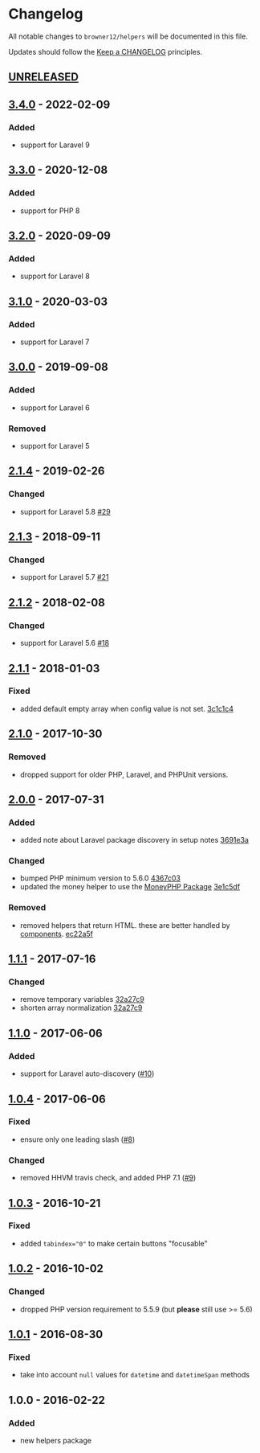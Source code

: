 # Changelog

All notable changes to `browner12/helpers` will be documented in this file.

Updates should follow the [Keep a CHANGELOG](http://keepachangelog.com/) principles.

## [UNRELEASED]

## [3.4.0] - 2022-02-09

### Added
- support for Laravel 9

## [3.3.0] - 2020-12-08

### Added
- support for PHP 8

## [3.2.0] - 2020-09-09

### Added
- support for Laravel 8

## [3.1.0] - 2020-03-03

### Added
- support for Laravel 7

## [3.0.0] - 2019-09-08

### Added
- support for Laravel 6

### Removed
- support for Laravel 5

## [2.1.4] - 2019-02-26

### Changed
- support for Laravel 5.8 [#29](https://github.com/browner12/helpers/pull/29)

## [2.1.3] - 2018-09-11

### Changed
- support for Laravel 5.7 [#21](https://github.com/browner12/helpers/pull/21)

## [2.1.2] - 2018-02-08

### Changed
- support for Laravel 5.6 [#18](https://github.com/browner12/helpers/pull/18)

## [2.1.1] - 2018-01-03

### Fixed
- added default empty array when config value is not set. [3c1c1c4](https://github.com/browner12/helpers/commit/3c1c1c449ac3325d78878cd80a69a69faf997b6a)

## [2.1.0] - 2017-10-30

### Removed
- dropped support for older PHP, Laravel, and PHPUnit versions. 

## [2.0.0] - 2017-07-31

### Added
- added note about Laravel package discovery in setup notes [3691e3a](https://github.com/browner12/helpers/commit/3691e3a681bfba2ceb32fff037d126d41f8661dc)

### Changed
- bumped PHP minimum version to 5.6.0 [4367c03](https://github.com/browner12/helpers/commit/4367c03fd068241ace3b575ef605501a4676aa6b)
- updated the money helper to use the [MoneyPHP Package](https://github.com/moneyphp/money) [3e1c5df](https://github.com/browner12/helpers/commit/3e1c5dfa2b9810769c85d60d9c7e561fc7a7a6de)

### Removed
- removed helpers that return HTML. these are better handled by [components](https://laravel.com/docs/5.4/blade#components-and-slots). [ec22a5f](https://github.com/browner12/helpers/commit/ec22a5f82a609511c2dec3911fedc62b71a76d76)

## [1.1.1] - 2017-07-16

### Changed
- remove temporary variables [32a27c9](https://github.com/browner12/helpers/commit/32a27c90ff18d1ee829ff45edf2bf3b959de7e1d)
- shorten array normalization [32a27c9](https://github.com/browner12/helpers/commit/32a27c90ff18d1ee829ff45edf2bf3b959de7e1d)

## [1.1.0] - 2017-06-06

### Added
- support for Laravel auto-discovery ([#10](https://github.com/browner12/helpers/pull/10))

## [1.0.4] - 2017-06-06

### Fixed
- ensure only one leading slash ([#8](https://github.com/browner12/helpers/pull/8))

### Changed
- removed HHVM travis check, and added PHP 7.1 ([#9](https://github.com/browner12/helpers/pull/9))

## [1.0.3] - 2016-10-21

### Fixed
- added `tabindex="0"` to make certain buttons "focusable"

## [1.0.2] - 2016-10-02

### Changed
- dropped PHP version requirement to 5.5.9 (but **please** still use >= 5.6)

## [1.0.1] - 2016-08-30

### Fixed
- take into account `null` values for `datetime` and `datetimeSpan` methods

## 1.0.0 - 2016-02-22

### Added
- new helpers package

[unreleased]: https://github.com/browner12/helpers/compare/v3.4.0...HEAD
[3.4.0]: https://github.com/browner12/helpers/compare/v3.3.0...v3.4.0
[3.3.0]: https://github.com/browner12/helpers/compare/v3.2.0...v3.3.0
[3.2.0]: https://github.com/browner12/helpers/compare/v3.1.0...v3.2.0
[3.1.0]: https://github.com/browner12/helpers/compare/v3.0.0...v3.1.0
[3.0.0]: https://github.com/browner12/helpers/compare/v2.1.4...v3.0.0
[2.1.4]: https://github.com/browner12/helpers/compare/v2.1.3...v2.1.4
[2.1.3]: https://github.com/browner12/helpers/compare/v2.1.2...v2.1.3
[2.1.2]: https://github.com/browner12/helpers/compare/v2.1.1...v2.1.2
[2.1.1]: https://github.com/browner12/helpers/compare/v2.1.0...v2.1.1
[2.1.0]: https://github.com/browner12/helpers/compare/v2.0.0...v2.1.0
[2.0.0]: https://github.com/browner12/helpers/compare/v1.1.1...v2.0.0
[1.1.1]: https://github.com/browner12/helpers/compare/v1.1.0...v1.1.1
[1.1.0]: https://github.com/browner12/helpers/compare/v1.0.4...v1.1.0
[1.0.4]: https://github.com/browner12/helpers/compare/v1.0.3...v1.0.4
[1.0.3]: https://github.com/browner12/helpers/compare/v1.0.2...v1.0.3
[1.0.2]: https://github.com/browner12/helpers/compare/v1.0.1...v1.0.2
[1.0.1]: https://github.com/browner12/helpers/compare/v1.0.0...v1.0.1

